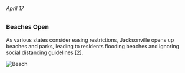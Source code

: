 ###### April 17

### Beaches Open

As various states consider easing restrictions, Jacksonville opens up beaches and parks, leading to residents flooding beaches and ignoring social distancing guidelines [[2]](https://unfspinnaker.com/83474/news/covid-19-and-jacksonville-a-timeline-of-events/).

![Beach](https://cdn.pixabay.com/photo/2019/09/27/00/50/beach-4507253_960_720.jpg)